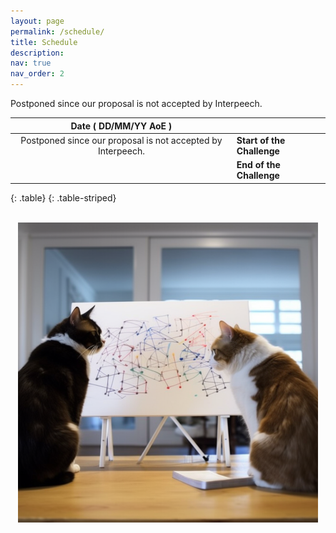 ```yaml
---
layout: page
permalink: /schedule/
title: Schedule
description:
nav: true
nav_order: 2
---
```


Postponed since our proposal is not accepted by Interpeech.


| **Date ( DD/MM/YY AoE )** |                            |
|:-------------------------:|:---------------------------|
| Postponed since our proposal is not accepted by Interpeech. | **Start of the Challenge** | 
|                 | **End of the Challenge**   |
{: .table}
{: .table-striped}

<br>

<div style="text-align: center;">
  <img src="/assets/img/todo-v2.png" alt="" />
  <p></p>
</div>
